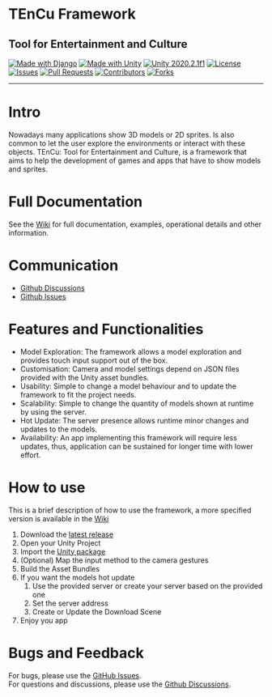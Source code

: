 # TEnCu Framework
## Tool for Entertainment and Culture

[![Made with Django](https://img.shields.io/badge/Made%20with-Django-57b9d3?style=flat&logo=django)](https://www.djangoproject.com/)
[![Made with Unity](https://img.shields.io/badge/Made%20with-Unity-57b9d3?style=flat&logo=unity)](https://unity3d.com)
[![Unity 2020.2.1f1](https://img.shields.io/badge/Unity-2020.2.1f1-57b9d3?style=flat&logo=unity)](https://docs.unity3d.com/2020.2/Documentation/Manual/UnityManual.html)
[![License](https://img.shields.io/github/license/UnicamPlayGround/TEnCu)](/LICENSE)
[![Issues](https://img.shields.io/github/issues/UnicamPlayGround/TEnCu)](https://github.com/UnicamPlayGround/TEnCu/issues)
[![Pull Requests](https://img.shields.io/github/issues-pr/UnicamPlayGround/TEnCu)](https://github.com/UnicamPlayGround/TEnCu/pulls)
[![Contributors](https://img.shields.io/github/contributors/UnicamPlayGround/TEnCu)](https://github.com/UnicamPlayGround/TEnCu/graphs/contributors)
[![Forks](https://img.shields.io/github/forks/UnicamPlayGround/TEnCu?style=social)](https://github.com/UnicamPlayGround/TEnCu/fork)

<hr/>

# Intro
<!-- Brief description of the framework -->
Nowadays many applications show 3D models or 2D sprites. Is also common to let the user explore the environments or interact with these objects.
TEnCu: Tool for Entertainment and Culture, is a framework that aims to help the development of games and apps that have to show models and sprites.

# Full Documentation
See the [Wiki](https://github.com/UnicamPlayGround/TEnCu/wiki) for full documentation, examples, operational details and other information.

# Communication
- [Github Discussions](https://github.com/UnicamPlayGround/TEnCu/discussions)
- [Github Issues](https://github.com/UnicamPlayGround/TEnCu/issues)

# Features and Functionalities
<!-- Bullet list with core points and functionalities -->
- Model Exploration: The framework allows a model exploration and provides touch input support out of the box.
- Customisation: Camera and model settings depend on JSON files provided with the Unity asset bundles.
- Usability: Simple to change a model behaviour and to update the framework to fit the project needs.
- Scalability: Simple to change the quantity of models shown at runtime by using the server.
- Hot Update: The server presence allows runtime minor changes and updates to the models.
- Availability: An app implementing this framework will require less updates, thus, application can be sustained for longer time with lower effort.

# How to use
This is a brief description of how to use the framework, a more specified version is available in the [Wiki](https://github.com/UnicamPlayGround/TEnCu/wiki/How-to-Use)
1. Download the [latest release](https://github.com/UnicamPlayGround/TEnCu/releases)
2. Open your Unity Project
3. Import the [Unity package](/unity%20package/)
4. (Optional) Map the input method to the camera gestures
5. Build the Asset Bundles
6. If you want the models hot update
   1. Use the provided server or create your server based on the provided one
   2. Set the server address
   3. Create or Update the Download Scene
7. Enjoy you app

# Bugs and Feedback
For bugs, please use the [GitHub Issues](https://github.com/UnicamPlayGround/TEnCu/issues).
<br/>
For questions and discussions, please use the [Github Discussions](https://github.com/UnicamPlayGround/TEnCu/discussions).
